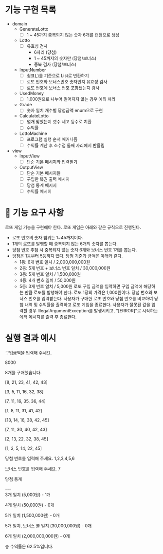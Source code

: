 # 기능 구현 목록
- domain
  - GenerateLotto
    - [ ] 1 ~ 45까지 중복되지 않는 숫자 6개를 랜덤으로 생성
  - Lotto
    - [ ] 유효성 검사
      - 6자리 (당첨)
      - 1 ~ 45까지의 숫자만 (당첨/보너스)
      - 중복 검사 (당첨/보너스)
  - InputNumber
    - [ ] 쉼표(,)를 기준으로 List로 변환하기
    - [ ] 로또 번호와 보너스번호 숫자인지 유효성 검사
    - [ ] 로또 번호에 보너스 번호 포함됐는지 검사 
  - UsedMoney
    - [ ] 1,000원으로 나누어 떨어지지 않는 경우 예외 처리
  - Grade
    - [ ] 숫자 일치 개수별 당첨금액 enum으로 구현
  - CalculateLotto
    - [ ] 몇개 맞았는지 갯수 세고 등수로 치환
    - [ ] 수익률
  - LottoMachine
    - [ ] 프로그램 실행 순서 매커니즘
    - [ ] 수익률 계산 후 소수점 둘째 자리에서 반올림

- view
  - InputView
    - [ ] 단순 기본 메시지와 입력받기
  - OutputView
    - [ ] 단순 기본 메시지들
    - [ ] 구입한 복권 출력 메시지
    - [ ] 당첨 통계 메시지
    - [ ] 수익률 메시지

# 🚀 기능 요구 사항
로또 게임 기능을 구현해야 한다. 로또 게임은 아래와 같은 규칙으로 진행된다.

- 로또 번호의 숫자 범위는 1~45까지이다.
- 1개의 로또를 발행할 때 중복되지 않는 6개의 숫자를 뽑는다.
- 당첨 번호 추첨 시 중복되지 않는 숫자 6개와 보너스 번호 1개를 뽑는다.
- 당첨은 1등부터 5등까지 있다. 당첨 기준과 금액은 아래와 같다.
    - 1등: 6개 번호 일치 / 2,000,000,000원
    - 2등: 5개 번호 + 보너스 번호 일치 / 30,000,000원
    - 3등: 5개 번호 일치 / 1,500,000원
    - 4등: 4개 번호 일치 / 50,000원
    - 5등: 3개 번호 일치 / 5,000원
      로또 구입 금액을 입력하면 구입 금액에 해당하는 만큼 로또를 발행해야 한다.
      로또 1장의 가격은 1,000원이다.
      당첨 번호와 보너스 번호를 입력받는다.
      사용자가 구매한 로또 번호와 당첨 번호를 비교하여 당첨 내역 및 수익률을 출력하고 로또 게임을 종료한다.
      사용자가 잘못된 값을 입력할 경우 IllegalArgumentException를 발생시키고, "[ERROR]"로 시작하는 에러 메시지를 출력 후 종료한다.

# 실행 결과 예시
구입금액을 입력해 주세요.

8000

8개를 구매했습니다.

[8, 21, 23, 41, 42, 43]

[3, 5, 11, 16, 32, 38]

[7, 11, 16, 35, 36, 44]

[1, 8, 11, 31, 41, 42]

[13, 14, 16, 38, 42, 45]

[7, 11, 30, 40, 42, 43]

[2, 13, 22, 32, 38, 45]

[1, 3, 5, 14, 22, 45]

당첨 번호를 입력해 주세요.
1,2,3,4,5,6

보너스 번호를 입력해 주세요.
7

당첨 통계

---\
3개 일치 (5,000원) - 1개

4개 일치 (50,000원) - 0개

5개 일치 (1,500,000원) - 0개

5개 일치, 보너스 볼 일치 (30,000,000원) - 0개

6개 일치 (2,000,000,000원) - 0개

총 수익률은 62.5%입니다.